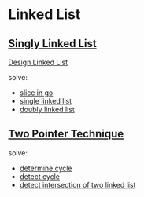 # Linked List

## [Singly Linked List](https://leetcode.com/explore/learn/card/linked-list/209/singly-linked-list/1287/)

[Design Linked List](https://leetcode.com/explore/learn/card/linked-list/209/singly-linked-list/1290/)

solve:

* [slice in go](sll/ll1/ll1.go)
* [single linked list](sll/ll2/ll2.go)
* [doubly linked list](sll/ll3/ll3.go)

## [Two Pointer Technique](https://leetcode.com/explore/learn/card/linked-list/214/two-pointer-technique/1211/)

solve:

* [determine cycle](tpt/cycle.go)
* [detect cycle](tpt/cycle.go)
* [detect intersection of two linked list](tpt/intersect.go)